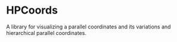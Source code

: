 # HPCoords
A library for visualizing a parallel coordinates 
and its variations and hierarchical parallel coordinates.
